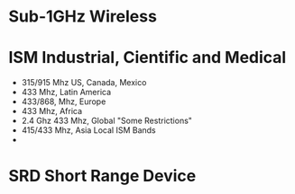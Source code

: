 # Sub-1GHz Wireless

# ISM Industrial, Cientific and Medical

- 315/915 Mhz US, Canada, Mexico
- 433 Mhz, Latin America
- 433/868, Mhz, Europe
- 433 Mhz, Africa
- 2.4 Ghz 433 Mhz, Global "Some Restrictions"
- 415/433 Mhz, Asia Local ISM Bands
- 


# SRD Short Range Device

